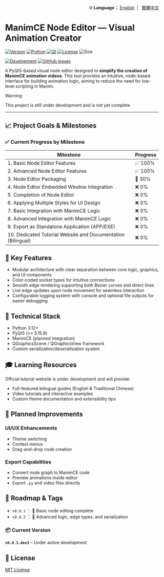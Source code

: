 <!-- Language Switch -->
<p align="right">
  🌐 <strong>Language：</strong>
  <a href="./README.md">English</a> &nbsp;| &nbsp;
  <a href="./README.zh-TW.md">繁體中文</a>
</p>

# ManimCE Node Editor — Visual Animation Creator

[![Version](https://img.shields.io/badge/version-v0.2.0.dev9-orange)](#)
[![Python](https://img.shields.io/badge/python-3.12+-blue.svg)](#)
[![Qt](https://img.shields.io/badge/Qt-PyQt5-blue)](#)
[![License](https://img.shields.io/github/license/JIA-WEI-LI/ManimCE-NodeEditor?color=blue)](./LICENSE)
![Size](https://img.shields.io/github/repo-size/JIA-WEI-LI/ManimCE-NodeEditor?color)

[![Development](https://img.shields.io/badge/status-in%20development-yellow)](#)
[![GitHub issues](https://img.shields.io/github/issues/JIA-WEI-LI/ManimCE-NodeEditor)](https://github.com/JIA-WEI-LI/ManimCE-NodeEditor/issues)


A PyQt5-based visual node editor designed to **simplify the creation of ManimCE animation videos**. This tool provides an intuitive, node-based interface for building animation logic, aiming to reduce the need for low-level scripting in Manim.

> [!WARNING]
> This project is still under development and is not yet complete

---

## 📈 Project Goals & Milestones

### ✅ Current Progress by Milestone

| Milestone                                            | Progress |
|-----------------------------------------------------|----------|
| 1. Basic Node Editor Features                        | ✅ 100%     |
| 2. Advanced Node Editor Features                     | ✅ 100%   |
| 3. Node Editor Packaging                             | 🚀 30%       |
| 4. Node Editor Embedded Window Integration           | ❌ 0%       |
| 5. Completion of Node Editor                         | ❌ 0%       |
| 6. Applying Multiple Styles for UI Design            | ❌ 0%       |
| 7. Basic Integration with ManimCE Logic              | ❌ 0%       |
| 8. Advanced Integration with ManimCE Logic           | ❌ 0%       |
| 9. Export as Standalone Application (APP/EXE)        | ❌ 0%       |
| 10. Dedicated Tutorial Website and Documentation (Bilingual) | ❌ 0%       |

## 🚀 Key Features

- Modular architecture with clear separation between core logic, graphics, and UI components  
- Color-coded socket types for intuitive connections  
- Smooth edge rendering supporting both Bezier curves and direct lines  
- Live edge updates upon node movement for seamless interaction  
- Configurable logging system with console and optional file outputs for easier debugging  


## 💼 Technical Stack

* Python 3.12+
* PyQt5 (>= 5.15.9)
* ManimCE (planned integration)
* QGraphicsScene / QGraphicsView framework
* Custom serialization/deserialization system

<!-- ## 📺 Getting Started
```bash
git clone https://github.com/Magicsoldier19/manimce-node-editor.git
cd manimce-node-editor
python -m venv .venv
source .venv/bin/activate  # Windows: .venv\Scripts\activate
pip install -r requirements.txt
python NodeEditor/node_editor_main.py
``` -->

## 🎓 Learning Resources
Official tutorial website is under development and will provide:

* Full-featured bilingual guides (English & Traditional Chinese)
* Video tutorials and interactive examples
* Custom theme documentation and extensibility tips

## 🔼 Planned Improvements

### UI/UX Enhancements
* Theme switching
* Context menus
* Drag-and-drop node creation
### Export Capabilities
* Convert node graph to ManimCE code
* Preview animations inside editor
* Export `.py` and video files directly

## 🔻 Roadmap & Tags
*  `v0.0.1` ：  🎯 Basic node editing complete
*  `v0.0.2` ：  🔁 Advanced logic, edge types, and serialization
  
### 📦 Current Version
**`v0.0.3.dev3`** – Under active development  

## 📄 License
[MIT License](./LICENSE)